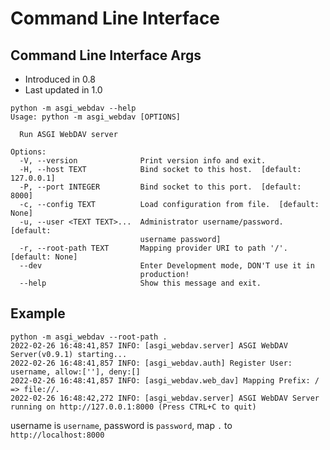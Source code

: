 # Command Line Interface

## Command Line Interface Args

- Introduced in 0.8
- Last updated in 1.0

```shell
python -m asgi_webdav --help
Usage: python -m asgi_webdav [OPTIONS]

  Run ASGI WebDAV server

Options:
  -V, --version              Print version info and exit.
  -H, --host TEXT            Bind socket to this host.  [default: 127.0.0.1]
  -P, --port INTEGER         Bind socket to this port.  [default: 8000]
  -c, --config TEXT          Load configuration from file.  [default: None]
  -u, --user <TEXT TEXT>...  Administrator username/password. [default:
                             username password]
  -r, --root-path TEXT       Mapping provider URI to path '/'. [default: None]
  --dev                      Enter Development mode, DON'T use it in
                             production!
  --help                     Show this message and exit.
```

## Example

```shell
python -m asgi_webdav --root-path .
2022-02-26 16:48:41,857 INFO: [asgi_webdav.server] ASGI WebDAV Server(v0.9.1) starting...
2022-02-26 16:48:41,857 INFO: [asgi_webdav.auth] Register User: username, allow:[''], deny:[]
2022-02-26 16:48:41,857 INFO: [asgi_webdav.web_dav] Mapping Prefix: / => file://.
2022-02-26 16:48:42,272 INFO: [asgi_webdav.server] ASGI WebDAV Server running on http://127.0.0.1:8000 (Press CTRL+C to quit)
```

username is `username`, password is `password`, map `.` to `http://localhost:8000`
